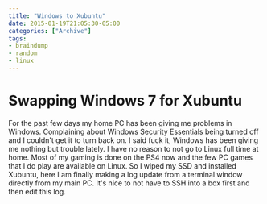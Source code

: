 ```yaml
---
title: "Windows to Xubuntu"
date: 2015-01-19T21:05:30-05:00
categories: ["Archive"]
tags:
- braindump
- random
- linux
---
```


# Swapping Windows 7 for Xubuntu

For the past few days my home PC has been giving me problems in Windows.
Complaining about Windows Security Essentials being turned off and I couldn't
get it to turn back on. I said fuck it, Windows has been giving me nothing but
trouble lately. I have no reason to not go to Linux full time at home. Most of
my gaming is done on the PS4 now and the few PC games that I do play are
available on Linux. So I wiped my SSD and installed Xubuntu, here I am finally
making a log update from a terminal window directly from my main PC. It's nice
to not have to SSH into a box first and then edit this log.
